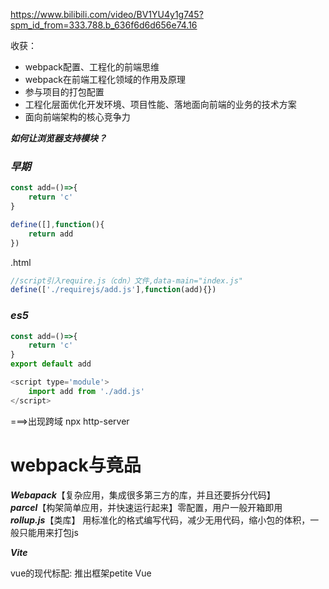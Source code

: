 https://www.bilibili.com/video/BV1YU4y1g745?spm_id_from=333.788.b_636f6d6d656e74.16 

收获： 
- webpack配置、工程化的前端思维 
- webpack在前端工程化领域的作用及原理 
- 参与项目的打包配置 
- 工程化层面优化开发环境、项目性能、落地面向前端的业务的技术方案 
- 面向前端架构的核心竞争力 

***如何让浏览器支持模块？*** 

### ***早期*** 
```javascript
const add=()=>{ 
    return 'c' 
} 

define([],function(){ 
    return add 
}) 
```

.html 

```javascript
//script引入require.js（cdn）文件,data-main="index.js" 
define(['./requirejs/add.js'],function(add){}) 
```
 

### ***es5*** 
```javascript
const add=()=>{ 
    return 'c' 
} 
export default add 

<script type='module'> 
    import add from './add.js' 
</script> 
```

===>出现跨域 
npx http-server  

# webpack与竟品 

***Webapack***【复杂应用，集成很多第三方的库，并且还要拆分代码】  
***parcel***【构架简单应用，并快速运行起来】零配置，用户一般开箱即用    
***rollup.js***【类库】 用标准化的格式编写代码，减少无用代码，缩小包的体积，一般只能用来打包js 

***Vite*** 

vue的现代标配: 推出框架petite Vue 
